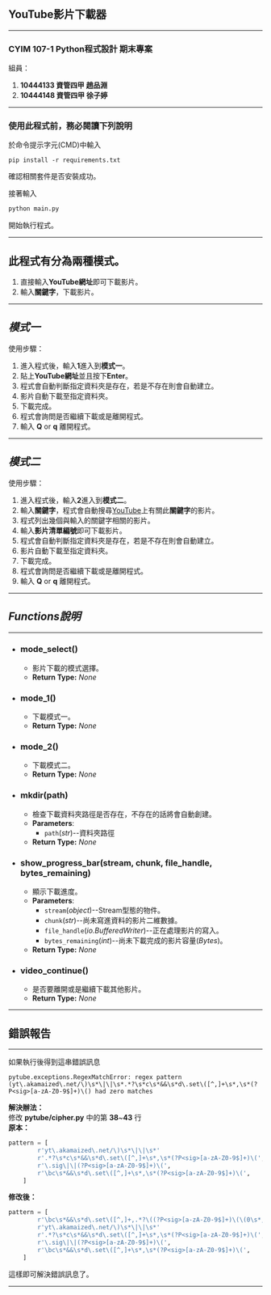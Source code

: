 ## **YouTube影片下載器**

---

### **CYIM 107-1 Python程式設計 期末專案**
組員：

1. **10444133 資管四甲 趙品淵**
2. **10444148 資管四甲 徐子婷**

---

### **使用此程式前，務必閱讀下列說明**

於命令提示字元(CMD)中輸入
```
pip install -r requirements.txt
```
確認相關套件是否安裝成功。  

接著輸入
``` python
python main.py
```
開始執行程式。

---

## **此程式有分為兩種模式。**

1. 直接輸入**YouTube網址**即可下載影片。
2. 輸入**關鍵字**，下載影片。

---

##  **_模式一_**
使用步驟：

1. 進入程式後，輸入**1**進入到**模式一**。
2. 貼上**YouTube網址**並且按下**Enter**。  
3. 程式會自動判斷指定資料夾是存在，若是不存在則會自動建立。
4. 影片自動下載至指定資料夾。
5. 下載完成。
6. 程式會詢問是否繼續下載或是離開程式。
7. 輸入 **Q** or **q** 離開程式。

---

##  **_模式二_**
使用步驟：

1. 進入程式後，輸入**2**進入到**模式二**。
2. 輸入**關鍵字**，程式會自動搜尋[YouTube](https://www.youtube.com/)上有關此**關鍵字**的影片。
3. 程式列出幾個與輸入的關鍵字相關的影片。
4. 輸入**影片清單編號**即可下載影片。
5. 程式會自動判斷指定資料夾是存在，若是不存在則會自動建立。
6. 影片自動下載至指定資料夾。
7. 下載完成。
8. 程式會詢問是否繼續下載或是離開程式。
9.  輸入 **Q** or **q** 離開程式。

---

## **_Functions說明_**

---

* ### **mode_select()**
    * 影片下載的模式選擇。  
    * **Return Type:** _None_
* ### **mode_1()**
    * 下載模式一。  
    * **Return Type:** _None_
* ### **mode_2()**
    * 下載模式二。  
    * **Return Type:** _None_
* ### **mkdir(path)**
    * 檢查下載資料夾路徑是否存在，不存在的話將會自動創建。
    * **Parameters**:
        * `path`(_str_)--資料夾路徑 
    * **Return Type:** _None_
* ### **show_progress_bar(stream, chunk, file_handle, bytes_remaining)**
    * 顯示下載進度。
    * **Parameters**:
        * `stream`(_object_)--Stream型態的物件。
        * `chunk`(_str_)--尚未寫進資料的影片二維數據。
        * `file_handle`(_io.BufferedWriter_)--正在處理影片的寫入。
        * `bytes_remaining`(_int_)--尚未下載完成的影片容量(_Bytes_)。           
    * **Return Type:** _None_
* ### **video_continue()**
    * 是否要離開或是繼續下載其他影片。  
    * **Return Type:** _None_

---

## **錯誤報告**

---

如果執行後得到這串錯誤訊息
```
pytube.exceptions.RegexMatchError: regex pattern (yt\.akamaized\.net/\)\s*\|\|\s*.*?\s*c\s*&&\s*d\.set\([^,]+\s*,\s*(?P<sig>[a-zA-Z0-9$]+)\() had zero matches
```
**解決辦法：**  
修改 **pytube/cipher.py** 中的第 **38**~**43** 行  
**原本：**
```python
pattern = [
        r'yt\.akamaized\.net/\)\s*\|\|\s*'
        r'.*?\s*c\s*&&\s*d\.set\([^,]+\s*,\s*(?P<sig>[a-zA-Z0-9$]+)\(',
        r'\.sig\|\|(?P<sig>[a-zA-Z0-9$]+)\(',
        r'\bc\s*&&\s*d\.set\([^,]+\s*,\s*(?P<sig>[a-zA-Z0-9$]+)\(',
    ]
```
**修改後：**
```python
pattern = [
        r'\bc\s*&&\s*d\.set\([^,]+,.*?\((?P<sig>[a-zA-Z0-9$]+)\(\(0\s*,\s*window.decodeURIComponent',
        r'yt\.akamaized\.net/\)\s*\|\|\s*'
        r'.*?\s*c\s*&&\s*d\.set\([^,]+\s*,\s*(?P<sig>[a-zA-Z0-9$]+)\(',
        r'\.sig\|\|(?P<sig>[a-zA-Z0-9$]+)\(',
        r'\bc\s*&&\s*d\.set\([^,]+\s*,\s*(?P<sig>[a-zA-Z0-9$]+)\(',
    ]
```
這樣即可解決錯誤訊息了。

---
